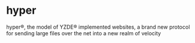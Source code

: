 # hyper
hyper®, the model of YZDE® implemented websites, a brand new protocol for sending large files over the net into a new realm of velocity
